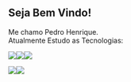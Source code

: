 ## Seja Bem Vindo!
Me chamo Pedro Henrique. <br>
Atualmente Estudo as Tecnologias: <br>


<img src="https://img.shields.io/badge/HTML5-E34F26?style=for-the-badge&logo=html5&logoColor=white"><img src="https://img.shields.io/badge/CSS3-1572B6?style=for-the-badge&logo=css3&logoColor=white"><img src="https://img.shields.io/badge/JavaScript-F7DF1E?style=for-the-badge&logo=javascript&logoColor=black"> <br>


<img src="https://github-readme-stats.vercel.app/api?username=DevMatosElysium&theme=blue-green"><img src="https://github-readme-stats.vercel.app/api/top-langs/?username=DevMatosElysium&theme=blue-green">

